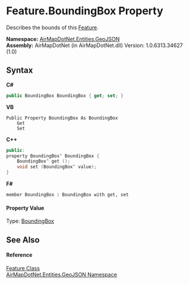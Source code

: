 # Feature.BoundingBox Property 
 

Describes the bounds of this <a href="598b7480-b2c6-ea8c-fe65-eccc83412a35">Feature</a>.

**Namespace:**&nbsp;<a href="1d543ca6-8481-5d96-aca1-a1b2d108871c">AirMapDotNet.Entities.GeoJSON</a><br />**Assembly:**&nbsp;AirMapDotNet (in AirMapDotNet.dll) Version: 1.0.6313.34627 (1.0)

## Syntax

**C#**<br />
``` C#
public BoundingBox BoundingBox { get; set; }
```

**VB**<br />
``` VB
Public Property BoundingBox As BoundingBox
	Get
	Set
```

**C++**<br />
``` C++
public:
property BoundingBox^ BoundingBox {
	BoundingBox^ get ();
	void set (BoundingBox^ value);
}
```

**F#**<br />
``` F#
member BoundingBox : BoundingBox with get, set

```


#### Property Value
Type: <a href="20ac6f55-39e2-3a96-2d6d-ebf660bc398a">BoundingBox</a>

## See Also


#### Reference
<a href="598b7480-b2c6-ea8c-fe65-eccc83412a35">Feature Class</a><br /><a href="1d543ca6-8481-5d96-aca1-a1b2d108871c">AirMapDotNet.Entities.GeoJSON Namespace</a><br />